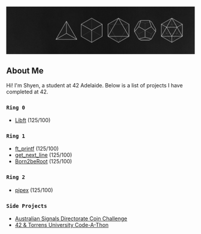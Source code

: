 ![](https://github.com/fractalfeeling/uploads/blob/master/images/platonic_banner.png)
## About Me
Hi! I'm Shyen, a student at 42 Adelaide.
Below is a list of projects I have completed at 42.

### `Ring 0`
* [Libft](https://github.com/fractalfeeling/42-Libft.git) (125/100)

### `Ring 1`
* [ft_printf](https://github.com/fractalfeeling/42-ft_printf) (125/100)
* [get_next_line](https://github.com/fractalfeeling/42-get_next_line) (125/100)
* [Born2beRoot](https://github.com/fractalfeeling/42-Born2beRoot.git) (125/100)

### `Ring 2`
* [pipex](https://github.com/fractalfeeling/42-pipex.git) (125/100)

### `Side Projects`
* [Australian Signals Directorate Coin Challenge](https://github.com/fractalfeeling/ASD75-Coin-Challenge)
* [42 & Torrens University Code-A-Thon](https://github.com/fractalfeeling/42-Torrens-Codeathon)
